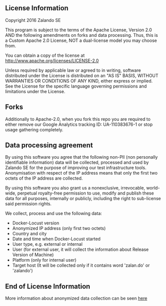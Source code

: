 ## License Information
Copyright 2016 Zalando SE


This program is subject to the terms of the Apache License, Version 2.0 AND the following amendments on forks and data processing. Thus, this is a Custom Apache 2.0 License, NOT a dual-license model you may choose from.


You can obtain a copy of the license at http://www.apache.org/licenses/LICENSE-2.0


Unless required by applicable law or agreed to in writing, software distributed under the License is distributed on an "AS IS" BASIS, WITHOUT WARRANTIES OR CONDITIONS OF ANY KIND, either express or implied. See the License for the specific language governing permissions and limitations under the License.


## Forks
Additionally to Apache-2.0, when you fork this repo you are required to either remove our Google Analytics tracking ID: UA-110383676-1 or stop usage gathering completely.

## Data processing agreement
By using this software you agree that the following non-PII (non personally identifiable information) data will be collected, processed and used by Zalando SE for the purpose of improving our test infrastructure tools. Anonymisation with respect of the IP address means that only the first two octets of the IP address are collected.


By using this software you also grant us a nonexclusive, irrevocable, world-wide, perpetual royalty-free permission to use, modify and publish these data for all purposes, internally or publicly, including the right to sub-license said permission rights.


We collect, process and use the following data:

* Docker-Locust version
* Anonymized IP address (only first two octets)
* Country and city
* Date and time when Docker-Locust started
* User type, e.g. external or internal
* User (for external user, it will collect the information about Release Version of Machine)
* Platform (only for internal user)
* Target host (It will be collected only if it contains word 'zalan.do' or 'zalando')

## End of License Information

More information about anonymized data collection can be seen [here](Analytics.md)
